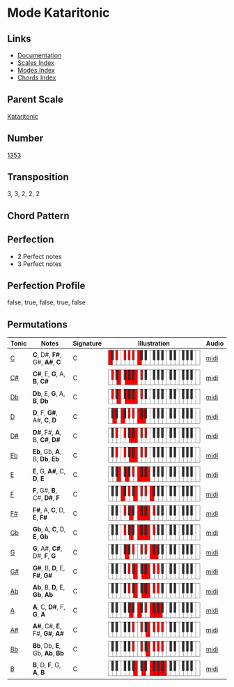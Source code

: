 # Mode Kataritonic

## Links

- [Documentation](README.md)
- [Scales Index](Scales.md)
- [Modes Index](Modes.md)
- [Chords Index](Chords.md)

## Parent Scale

[Kataritonic](ScaleKataritonic.md)

## Number

[1353](https://ianring.com/musictheory/scales/1353)

## Transposition

3, 3, 2, 2, 2

## Chord Pattern



## Perfection

- 2 Perfect notes
- 3 Perfect notes

## Perfection Profile

false, true, false, true, false

## Permutations

| Tonic | Notes | Signature | Illustration | Audio |
|-------|-------|-----------|--------------|-------|
| [C](ModeCNaturalKataritonic.md) | **C**, D#, **F#**, G#, **A#**, **C** | C | ![CNaturalKataritonic](ModeCNaturalKataritonic.png) | [midi](https://github.com/edipermadi/music/blob/main/docs/ModeCNaturalKataritonic.mid?raw=true) |
| [C#](ModeCSharpKataritonic.md) | **C#**, E, **G**, A, **B**, **C#** | C | ![CSharpKataritonic](ModeCSharpKataritonic.png) | [midi](https://github.com/edipermadi/music/blob/main/docs/ModeCSharpKataritonic.mid?raw=true) |
| [Db](ModeDFlatKataritonic.md) | **Db**, E, **G**, A, **B**, **Db** | C | ![DFlatKataritonic](ModeDFlatKataritonic.png) | [midi](https://github.com/edipermadi/music/blob/main/docs/ModeDFlatKataritonic.mid?raw=true) |
| [D](ModeDNaturalKataritonic.md) | **D**, F, **G#**, A#, **C**, **D** | C | ![DNaturalKataritonic](ModeDNaturalKataritonic.png) | [midi](https://github.com/edipermadi/music/blob/main/docs/ModeDNaturalKataritonic.mid?raw=true) |
| [D#](ModeDSharpKataritonic.md) | **D#**, F#, **A**, B, **C#**, **D#** | C | ![DSharpKataritonic](ModeDSharpKataritonic.png) | [midi](https://github.com/edipermadi/music/blob/main/docs/ModeDSharpKataritonic.mid?raw=true) |
| [Eb](ModeEFlatKataritonic.md) | **Eb**, Gb, **A**, B, **Db**, **Eb** | C | ![EFlatKataritonic](ModeEFlatKataritonic.png) | [midi](https://github.com/edipermadi/music/blob/main/docs/ModeEFlatKataritonic.mid?raw=true) |
| [E](ModeENaturalKataritonic.md) | **E**, G, **A#**, C, **D**, **E** | C | ![ENaturalKataritonic](ModeENaturalKataritonic.png) | [midi](https://github.com/edipermadi/music/blob/main/docs/ModeENaturalKataritonic.mid?raw=true) |
| [F](ModeFNaturalKataritonic.md) | **F**, G#, **B**, C#, **D#**, **F** | C | ![FNaturalKataritonic](ModeFNaturalKataritonic.png) | [midi](https://github.com/edipermadi/music/blob/main/docs/ModeFNaturalKataritonic.mid?raw=true) |
| [F#](ModeFSharpKataritonic.md) | **F#**, A, **C**, D, **E**, **F#** | C | ![FSharpKataritonic](ModeFSharpKataritonic.png) | [midi](https://github.com/edipermadi/music/blob/main/docs/ModeFSharpKataritonic.mid?raw=true) |
| [Gb](ModeGFlatKataritonic.md) | **Gb**, A, **C**, D, **E**, **Gb** | C | ![GFlatKataritonic](ModeGFlatKataritonic.png) | [midi](https://github.com/edipermadi/music/blob/main/docs/ModeGFlatKataritonic.mid?raw=true) |
| [G](ModeGNaturalKataritonic.md) | **G**, A#, **C#**, D#, **F**, **G** | C | ![GNaturalKataritonic](ModeGNaturalKataritonic.png) | [midi](https://github.com/edipermadi/music/blob/main/docs/ModeGNaturalKataritonic.mid?raw=true) |
| [G#](ModeGSharpKataritonic.md) | **G#**, B, **D**, E, **F#**, **G#** | C | ![GSharpKataritonic](ModeGSharpKataritonic.png) | [midi](https://github.com/edipermadi/music/blob/main/docs/ModeGSharpKataritonic.mid?raw=true) |
| [Ab](ModeAFlatKataritonic.md) | **Ab**, B, **D**, E, **Gb**, **Ab** | C | ![AFlatKataritonic](ModeAFlatKataritonic.png) | [midi](https://github.com/edipermadi/music/blob/main/docs/ModeAFlatKataritonic.mid?raw=true) |
| [A](ModeANaturalKataritonic.md) | **A**, C, **D#**, F, **G**, **A** | C | ![ANaturalKataritonic](ModeANaturalKataritonic.png) | [midi](https://github.com/edipermadi/music/blob/main/docs/ModeANaturalKataritonic.mid?raw=true) |
| [A#](ModeASharpKataritonic.md) | **A#**, C#, **E**, F#, **G#**, **A#** | C | ![ASharpKataritonic](ModeASharpKataritonic.png) | [midi](https://github.com/edipermadi/music/blob/main/docs/ModeASharpKataritonic.mid?raw=true) |
| [Bb](ModeBFlatKataritonic.md) | **Bb**, Db, **E**, Gb, **Ab**, **Bb** | C | ![BFlatKataritonic](ModeBFlatKataritonic.png) | [midi](https://github.com/edipermadi/music/blob/main/docs/ModeBFlatKataritonic.mid?raw=true) |
| [B](ModeBNaturalKataritonic.md) | **B**, D, **F**, G, **A**, **B** | C | ![BNaturalKataritonic](ModeBNaturalKataritonic.png) | [midi](https://github.com/edipermadi/music/blob/main/docs/ModeBNaturalKataritonic.mid?raw=true) |
